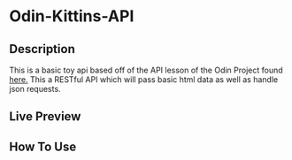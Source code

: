 # Odin-Kittins-API
## Description
This is a basic toy api based off of the API lesson of the Odin Project found [here.](theodinproject.com/paths/full-stack-ruby-on-rails/courses/ruby-on-rails/lessons/kittens-api) This a RESTful API which will pass basic html data as well as handle json requests. 

## Live Preview

## How To Use